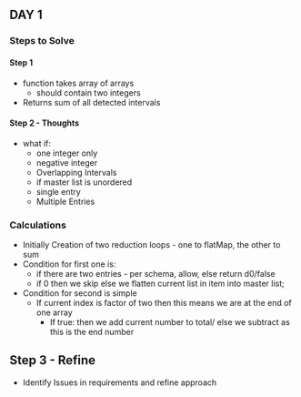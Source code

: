 ## DAY 1
### Steps to Solve

#### Step 1
* function takes array of arrays
    - should contain two integers 
*  Returns sum of all detected intervals

#### Step 2 - Thoughts
* what if:
    - one integer only
    - negative integer
    - Overlapping Intervals
    - if master list is unordered
    - single entry
    -  Multiple Entries

### Calculations
* Initially Creation of two reduction loops - one to flatMap, the other to sum
* Condition for first one is:
   - if there are two entries - per schema, allow, else return d0/false
   - if 0 then we skip else we flatten current list in item into master list;
* Condition for second is simple
   - If current index is factor of two then this means we are at the end of one array
      - If true: then we add current number to total/ else we subtract as this is the end number

## Step 3 - Refine
* Identify Issues in requirements and refine approach